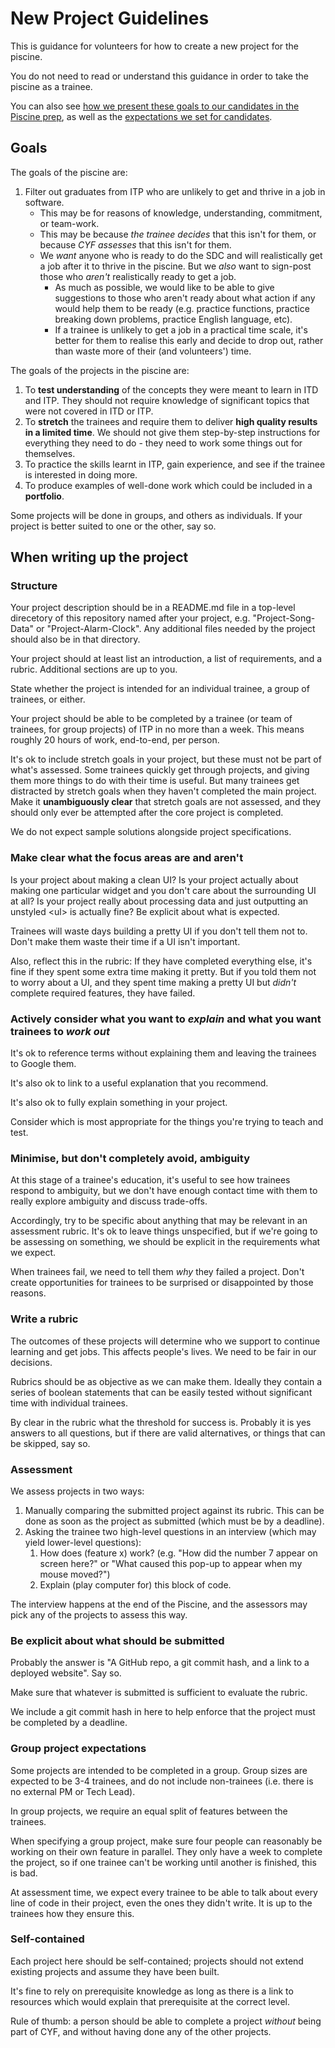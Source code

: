 # New Project Guidelines

This is guidance for volunteers for how to create a new project for the piscine.

You do not need to read or understand this guidance in order to take the piscine as a trainee.

You can also see [how we present these goals to our candidates in the Piscine prep](https://piscine.codeyourfuture.io/prep/#goals), as well as the [expectations we set for candidates](https://piscine.codeyourfuture.io/prep/#expectations).

## Goals

The goals of the piscine are:
1. Filter out graduates from ITP who are unlikely to get and thrive in a job in software.
   - This may be for reasons of knowledge, understanding, commitment, or team-work.
   - This may be because _the trainee decides_ that this isn't for them, or because _CYF assesses_ that this isn't for them.
   - We _want_ anyone who is ready to do the SDC and will realistically get a job after it to thrive in the piscine. But we _also_ want to sign-post those who _aren't_ realistically ready to get a job.
      - As much as possible, we would like to be able to give suggestions to those who aren't ready about what action if any would help them to be ready (e.g. practice functions, practice breaking down problems, practice English language, etc).
      - If a trainee is unlikely to get a job in a practical time scale, it's better for them to realise this early and decide to drop out, rather than waste more of their (and volunteers') time.

The goals of the projects in the piscine are:
1. To **test understanding** of the concepts they were meant to learn in ITD and ITP.
   They should not require knowledge of significant topics that were not covered in ITD or ITP.
1. To **stretch** the trainees and require them to deliver **high quality results in a limited time**.
   We should not give them step-by-step instructions for everything they need to do - they need to work some things out for themselves.
1. To practice the skills learnt in ITP, gain experience, and see if the trainee is interested in doing more.
1. To produce examples of well-done work which could be included in a **portfolio**.

Some projects will be done in groups, and others as individuals. If your project is better suited to one or the other, say so.

## When writing up the project

### Structure

Your project description should be in a README.md file in a top-level direcetory of this repository named after your project, e.g. "Project-Song-Data" or "Project-Alarm-Clock". Any additional files needed by the project should also be in that directory.

Your project should at least list an introduction, a list of requirements, and a rubric. Additional sections are up to you.

State whether the project is intended for an individual trainee, a group of trainees, or either.

Your project should be able to be completed by a trainee (or team of trainees, for group projects) of ITP in no more than a week. This means roughly 20 hours of work, end-to-end, per person.

It's ok to include stretch goals in your project, but these must not be part of what's assessed. Some trainees quickly get through projects, and giving them more things to do with their time is useful. But many trainees get distracted by stretch goals when they haven't completed the main project. Make it **unambiguously clear** that stretch goals are not assessed, and they should only ever be attempted after the core project is completed.

We do not expect sample solutions alongside project specifications.

### Make clear what the focus areas are and aren't

Is your project about making a clean UI? Is your project actually about making one particular widget and you don't care about the surrounding UI at all? Is your project really about processing data and just outputting an unstyled &lt;ul&gt; is actually fine? Be explicit about what is expected.

Trainees will waste days building a pretty UI if you don't tell them not to. Don't make them waste their time if a UI isn't important.

Also, reflect this in the rubric: If they have completed everything else, it's fine if they spent some extra time making it pretty. But if you told them not to worry about a UI, and they spent time making a pretty UI but _didn't_ complete required features, they have failed.

### Actively consider what you want to _explain_ and what you want trainees to _work out_

It's ok to reference terms without explaining them and leaving the trainees to Google them.

It's also ok to link to a useful explanation that you recommend.

It's also ok to fully explain something in your project.

Consider which is most appropriate for the things you're trying to teach and test.

### Minimise, but don't completely avoid, ambiguity

At this stage of a trainee's education, it's useful to see how trainees respond to ambiguity, but we don't have enough contact time with them to really explore ambiguity and discuss trade-offs.

Accordingly, try to be specific about anything that may be relevant in an assessment rubric. It's ok to leave things unspecified, but if we're going to be assessing on something, we should be explicit in the requirements what we expect.

When trainees fail, we need to tell them _why_ they failed a project. Don't create opportunities for trainees to be surprised or disappointed by those reasons.

### Write a rubric

The outcomes of these projects will determine who we support to continue learning and get jobs. This affects people's lives. We need to be fair in our decisions.

Rubrics should be as objective as we can make them. Ideally they contain a series of boolean statements that can be easily tested without significant time with individual trainees.

By clear in the rubric what the threshold for success is. Probably it is yes answers to all questions, but if there are valid alternatives, or things that can be skipped, say so.

### Assessment

We assess projects in two ways:
1. Manually comparing the submitted project against its rubric. This can be done as soon as the project as submitted (which must be by a deadline).
2. Asking the trainee two high-level questions in an interview (which may yield lower-level questions):
   1. How does (feature x) work? (e.g. "How did the number 7 appear on screen here?" or "What caused this pop-up to appear when my mouse moved?")
   2. Explain (play computer for) this block of code.

The interview happens at the end of the Piscine, and the assessors may pick any of the projects to assess this way.

### Be explicit about what should be submitted

Probably the answer is "A GitHub repo, a git commit hash, and a link to a deployed website". Say so.

Make sure that whatever is submitted is sufficient to evaluate the rubric.

We include a git commit hash in here to help enforce that the project must be completed by a deadline.

### Group project expectations

Some projects are intended to be completed in a group. Group sizes are expected to be 3-4 trainees, and do not include non-trainees (i.e. there is no external PM or Tech Lead).

In group projects, we require an equal split of features between the trainees.

When specifying a group project, make sure four people can reasonably be working on their own feature in parallel. They only have a week to complete the project, so if one trainee can't be working until another is finished, this is bad.

At assessment time, we expect every trainee to be able to talk about every line of code in their project, even the ones they didn't write. It is up to the trainees how they ensure this.

### Self-contained

Each project here should be self-contained; projects should not extend existing projects and assume they have been built.

It's fine to rely on prerequisite knowledge as long as there is a link to resources which would explain that prerequisite at the correct level.

Rule of thumb: a person should be able to complete a project _without_ being part of CYF, and without having done any of the other projects.
